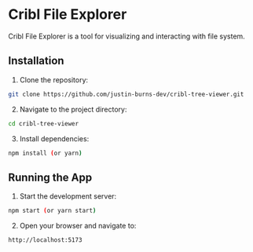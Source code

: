 # Cribl File Explorer

Cribl File Explorer is a tool for visualizing and interacting with file system.

## Installation

1. Clone the repository:
  ```sh
  git clone https://github.com/justin-burns-dev/cribl-tree-viewer.git
  ```
2. Navigate to the project directory:
  ```sh
  cd cribl-tree-viewer
  ```
3. Install dependencies:
  ```sh
  npm install (or yarn)
  ```

## Running the App

1. Start the development server:
  ```sh
  npm start (or yarn start)
  ```
2. Open your browser and navigate to:
  ```
  http://localhost:5173
  ```
